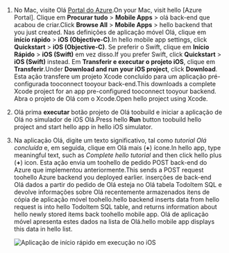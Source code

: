 
1. <span data-ttu-id="040bb-101">No Mac, visite Olá [Portal do Azure].</span><span class="sxs-lookup"><span data-stu-id="040bb-101">On your Mac, visit hello [Azure Portal].</span></span> <span data-ttu-id="040bb-102">Clique em **Procurar tudo** > **Mobile Apps** > olá back-end que acabou de criar.</span><span class="sxs-lookup"><span data-stu-id="040bb-102">Click **Browse All** > **Mobile Apps** > hello backend that you just created.</span></span> <span data-ttu-id="040bb-103">Nas definições de aplicação móvel Olá, clique em **início rápido** > **iOS (Objective-C)**.</span><span class="sxs-lookup"><span data-stu-id="040bb-103">In hello mobile app settings, click **Quickstart** > **iOS (Objective-C)**.</span></span> <span data-ttu-id="040bb-104">Se preferir o Swift, clique em **Início Rápido** > **iOS (Swift)** em vez disso.</span><span class="sxs-lookup"><span data-stu-id="040bb-104">If you prefer Swift, click **Quickstart** > **iOS (Swift)** instead.</span></span> <span data-ttu-id="040bb-105">Em **Transferir e executar o projeto iOS**, clique em **Transferir**.</span><span class="sxs-lookup"><span data-stu-id="040bb-105">Under **Download and run your iOS project**, click **Download**.</span></span> <span data-ttu-id="040bb-106">Esta ação transfere um projeto Xcode concluído para um aplicação pré-configurada tooconnect tooyour back-end.</span><span class="sxs-lookup"><span data-stu-id="040bb-106">This downloads a complete Xcode project for an app pre-configured tooconnect tooyour backend.</span></span> <span data-ttu-id="040bb-107">Abra o projeto de Olá com o Xcode.</span><span class="sxs-lookup"><span data-stu-id="040bb-107">Open hello project using Xcode.</span></span>
2. <span data-ttu-id="040bb-108">Olá prima **executar** botão projeto de Olá toobuild e iniciar a aplicação de Olá no simulador de iOS Olá.</span><span class="sxs-lookup"><span data-stu-id="040bb-108">Press hello **Run** button toobuild hello project and start hello app in hello iOS simulator.</span></span>
3. <span data-ttu-id="040bb-109">Na aplicação Olá, digite um texto significativo, tal como *tutorial Olá concluída* e, em seguida, clique em Olá mais (**+**) ícone.</span><span class="sxs-lookup"><span data-stu-id="040bb-109">In hello app, type meaningful text, such as *Complete hello tutorial* and then click hello plus (**+**) icon.</span></span> <span data-ttu-id="040bb-110">Esta ação envia um toohello de pedido POST back-end do Azure que implementou anteriormente.</span><span class="sxs-lookup"><span data-stu-id="040bb-110">This sends a POST request toohello Azure backend you deployed earlier.</span></span> <span data-ttu-id="040bb-111">inserções de back-end Olá dados a partir do pedido de Olá esteja no Olá tabela TodoItem SQL e devolve informações sobre Olá recentemente armazenados itens de cópia de aplicação móvel toohello.</span><span class="sxs-lookup"><span data-stu-id="040bb-111">hello backend inserts data from hello request is into hello TodoItem SQL table, and returns information about hello newly stored items back toohello mobile app.</span></span> <span data-ttu-id="040bb-112">Olá de aplicação móvel apresenta estes dados na lista de Olá.</span><span class="sxs-lookup"><span data-stu-id="040bb-112">hello mobile app displays this data in hello list.</span></span> 

   ![Aplicação de início rápido em execução no iOS](./media/app-service-mobile-ios-quickstart/mobile-quickstart-startup-ios.png)

[Portal do Azure]: https://portal.azure.com/
